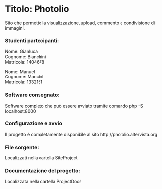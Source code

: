 <h1>Titolo: Photolio</h1>
<p>Sito che permette la visualizzazione, upload, commento e condivisione di immagini.</p>

<h3>Studenti partecipanti:</h3>

<p> Nome: Gianluca </br>
Cognome: Bianchini </br>
Matricola: 1404678</p>

<p> Nome: Manuel </br>
Cognome: Mancini </br>
Matricola: 1332151</p>

<h3>Software consegnato:</h3>
<p>Software completo che può essere avviato tramite comando <span>php -S localhost:8000</span></p>

<h3>Configurazione e avvio</h3>
<p>Il progetto è completamente disponibile al sito http://photolio.altervista.org</p>

<h3>File sorgente: </h3>
<p>Localizzati nella cartella SiteProject</p>

<h3>Documentazione del progetto: </h3>
<p>Localizzata nella cartella ProjectDocs</p>
